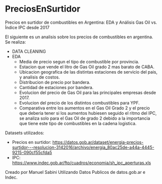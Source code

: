 # PreciosEnSurtidor
Precios en surtidor de combustibles en Argentina: EDA y Análisis Gas Oil vs. Índice IPC desde 2017

El siguiente es un analisis sobre los precios de combustibles en argentina. Se realiza:

- DATA CLEANING 
- EDA
    - Media de precio segun el tipo de combustible por provincia.
    - Estacion que vende el litro de Gas Oil grado 2 mas barato de CABA.
    - Ubicacion geografica de las distintas estaciones de servicio del pais, y analisis de costos.
    - Distribucion de precio por bandera.
    - Cantidad de estaciones por bandera.
    - Evolucion del precio de Gas Oil para las principales empresas desde 2017.
    - Evolucion del precio de los distintos combustibles para YPF.
    - Comparativa entre los aumentos en el Gas Oil Grado 2 y el precio que deberia tener si los aumentos hubiesen seguido el ritmo del IPC, se analiza solo para el Gas Oil de grado 2  debido a la importancia que tiene este tipo de combustibles en la cadena logistica.

Datasets utilizados:

- Precios en surtidor: https://datos.gob.ar/dataset/energia-precios-surtidor---resolucion-3142016/archivo/energia_80ac25de-a44a-4445-9215-090cf55cfda5
- IPC: https://www.indec.gob.ar/ftp/cuadros/economia/sh_ipc_aperturas.xls

Creado por Manuel Sabini
Utilizando Datos Publicos de datos.gob.ar e Indec.
